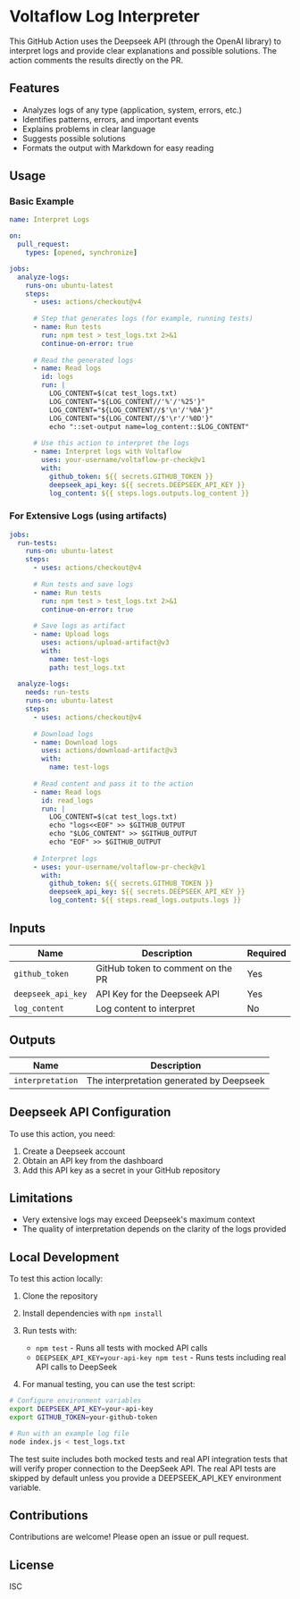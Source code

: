 # Voltaflow Log Interpreter

This GitHub Action uses the Deepseek API (through the OpenAI library) to interpret logs and provide clear explanations and possible solutions. The action comments the results directly on the PR.

## Features

- Analyzes logs of any type (application, system, errors, etc.)
- Identifies patterns, errors, and important events
- Explains problems in clear language
- Suggests possible solutions
- Formats the output with Markdown for easy reading

## Usage

### Basic Example

```yaml
name: Interpret Logs

on:
  pull_request:
    types: [opened, synchronize]

jobs:
  analyze-logs:
    runs-on: ubuntu-latest
    steps:
      - uses: actions/checkout@v4
      
      # Step that generates logs (for example, running tests)
      - name: Run tests
        run: npm test > test_logs.txt 2>&1
        continue-on-error: true
      
      # Read the generated logs
      - name: Read logs
        id: logs
        run: |
          LOG_CONTENT=$(cat test_logs.txt)
          LOG_CONTENT="${LOG_CONTENT//'%'/'%25'}"
          LOG_CONTENT="${LOG_CONTENT//$'\n'/'%0A'}"
          LOG_CONTENT="${LOG_CONTENT//$'\r'/'%0D'}"
          echo "::set-output name=log_content::$LOG_CONTENT"
      
      # Use this action to interpret the logs
      - name: Interpret logs with Voltaflow
        uses: your-username/voltaflow-pr-check@v1
        with:
          github_token: ${{ secrets.GITHUB_TOKEN }}
          deepseek_api_key: ${{ secrets.DEEPSEEK_API_KEY }}
          log_content: ${{ steps.logs.outputs.log_content }}
```

### For Extensive Logs (using artifacts)

```yaml
jobs:
  run-tests:
    runs-on: ubuntu-latest
    steps:
      - uses: actions/checkout@v4
      
      # Run tests and save logs
      - name: Run tests
        run: npm test > test_logs.txt 2>&1
        continue-on-error: true
      
      # Save logs as artifact
      - name: Upload logs
        uses: actions/upload-artifact@v3
        with:
          name: test-logs
          path: test_logs.txt
  
  analyze-logs:
    needs: run-tests
    runs-on: ubuntu-latest
    steps:
      - uses: actions/checkout@v4
      
      # Download logs
      - name: Download logs
        uses: actions/download-artifact@v3
        with:
          name: test-logs
      
      # Read content and pass it to the action
      - name: Read logs
        id: read_logs
        run: |
          LOG_CONTENT=$(cat test_logs.txt)
          echo "logs<<EOF" >> $GITHUB_OUTPUT
          echo "$LOG_CONTENT" >> $GITHUB_OUTPUT
          echo "EOF" >> $GITHUB_OUTPUT
      
      # Interpret logs
      - uses: your-username/voltaflow-pr-check@v1
        with:
          github_token: ${{ secrets.GITHUB_TOKEN }}
          deepseek_api_key: ${{ secrets.DEEPSEEK_API_KEY }}
          log_content: ${{ steps.read_logs.outputs.logs }}
```

## Inputs

| Name | Description | Required |
|--------|-------------|-----------|
| `github_token` | GitHub token to comment on the PR | Yes |
| `deepseek_api_key` | API Key for the Deepseek API | Yes |
| `log_content` | Log content to interpret | No |

## Outputs

| Name | Description |
|--------|-------------|
| `interpretation` | The interpretation generated by Deepseek |

## Deepseek API Configuration

To use this action, you need:

1. Create a Deepseek account
2. Obtain an API key from the dashboard
3. Add this API key as a secret in your GitHub repository

## Limitations

- Very extensive logs may exceed Deepseek's maximum context
- The quality of interpretation depends on the clarity of the logs provided

## Local Development

To test this action locally:

1. Clone the repository
2. Install dependencies with `npm install`
3. Run tests with:
   - `npm test` - Runs all tests with mocked API calls
   - `DEEPSEEK_API_KEY=your-api-key npm test` - Runs tests including real API calls to DeepSeek

4. For manual testing, you can use the test script:

```bash
# Configure environment variables
export DEEPSEEK_API_KEY=your-api-key
export GITHUB_TOKEN=your-github-token

# Run with an example log file
node index.js < test_logs.txt
```

The test suite includes both mocked tests and real API integration tests that will verify proper connection to the DeepSeek API. The real API tests are skipped by default unless you provide a DEEPSEEK_API_KEY environment variable.

## Contributions

Contributions are welcome! Please open an issue or pull request.

## License

ISC
